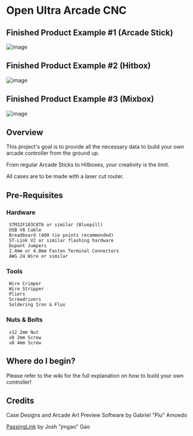 # Open Ultra Arcade CNC

## Finished Product Example #1 (Arcade Stick)
![image](https://i.imgur.com/zKsdB1s.jpg)

## Finished Product Example #2 (Hitbox)
![image](https://i.imgur.com/qdXEGK0.jpg)

## Finished Product Example #3 (Mixbox)
![image](https://i.imgur.com/NHzNtNe.jpg)

## Overview

This project's goal is to provide all the necessary data to build your own arcade controller from the ground up.

From regular Arcade Sticks to Hitboxes, your creativity is the limit.

All cases are to be made with a laser cut router.

## Pre-Requisites

### Hardware

     STM32F103C8T6 or similar (Bluepill)
     USB V8 Cable
     Breadboard (400 tie points recommended)
     ST-Link V2 or similar flashing hardware
     Dupont Jumpers
     2.4mm or 4.8mm Faston Terminal Connectors
     AWG 24 Wire or similar

### Tools

     Wire Crimper
     Wire Stripper
     Pliers
     Screwdrivers
     Soldering Iron & Flux
     
### Nuts & Bolts

     x12 2mm Nut
     x8 2mm Screw
     x8 4mm Screw

## Where do I begin?

Please refer to the wiki for the full explanation on how to build your own controller!

## Credits

Case Designs and Arcade Art Preview Software by Gabriel "Piu" Amoedo

[PassingLink](https://github.com/passinglink/passinglink) by Josh "jmgao" Gao
